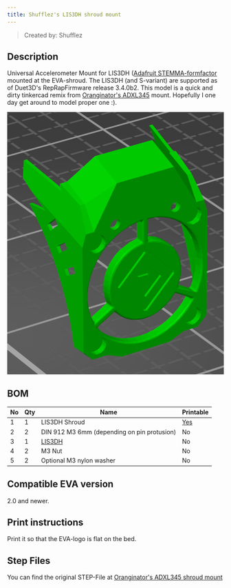 ```yaml
---
title: Shufflez's LIS3DH shroud mount
---
```


> Created by: Shufflez

## Description
Universal Accelerometer Mount for LIS3DH ([Adafruit STEMMA-formfactor](https://www.adafruit.com/product/2809) mounted at the EVA-shroud.
The LIS3DH (and S-variant) are supported as of Duet3D's RepRapFirmware release 3.4.0b2.
This model is a quick and dirty tinkercad remix from [Oranginator's ADXL345](https://github.com/Oranginator) mount.
Hopefully I one day get around to model proper one :).

![Shufflez's LIS3DH shroud mount](assets/lis3dh_shroud.png)


## BOM
| No | Qty | Name                                           | Printable |
| -- | --- | ---------------------------------------------- | --------- |
| 1  | 1   | LIS3DH Shroud                                  | [Yes](stl/lis3dh_shroud.stl) |
| 2  | 2   | DIN 912 M3 6mm (depending on pin protusion)    | No        |
| 3  | 1   | [LIS3DH](https://www.adafruit.com/product/2809)| No        |
| 4  | 2   | M3 Nut                                  	    | No        |
| 5  | 2   | Optional M3 nylon washer                                | No        |


## Compatible EVA version
2.0 and newer.

## Print instructions
Print it so that the EVA-logo is flat on the bed.

## Step Files
You can find the original STEP-File at [Oranginator's ADXL345 shroud mount](assets/adxl345_shroud.STEP)
